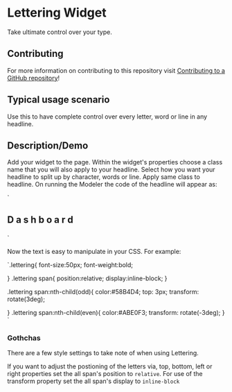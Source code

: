 # Lettering Widget

Take ultimate control over your type.

## Contributing

For more information on contributing to this repository visit [Contributing to a GitHub repository](https://world.mendix.com/display/howto50/Contributing+to+a+GitHub+repository)!

## Typical usage scenario

Use this to have complete control over every letter, word or line in any headline.
 
## Description/Demo

Add your widget to the page. Within the widget's properties choose a class name that you will also apply to your headline. Select how you want your headline to split up by character, words or line. Apply same class to headline. On running the Modeler the code of the headline will appear as:

`<h2 class="mx-name-label5 lettering" data-mendix-id="236" aria-label="Dashboard Actions">
	<span class="char1" aria-hidden="true">D</span>
	<span class="char2" aria-hidden="true">a</span>
	<span class="char3" aria-hidden="true">s</span>
	<span class="char4" aria-hidden="true">h</span>
	<span class="char5" aria-hidden="true">b</span>
	<span class="char6" aria-hidden="true">o</span>
	<span class="char7" aria-hidden="true">a</span>
	<span class="char8" aria-hidden="true">r</span>
	<span class="char9" aria-hidden="true">d</span>
</h2>`

Now the text is easy to manipulate in your CSS. For example:

`.lettering{
  font-size:50px;
  font-weight:bold;

}
.lettering span{
  position:relative;
  display:inline-block;
}

.lettering span:nth-child(odd){
  color:#58B4D4;
  top: 3px;
  transform: rotate(3deg);
  
}
.lettering span:nth-child(even){
  color:#ABE0F3;
  transform: rotate(-3deg);
} `

### Gothchas

There are a few style settings to take note of when using Lettering.

If you want to adjust the postioning of the letters via, top, bottom, left or right properties set the all span's position to `relative`.
For use of the transform property set the all span's display to `inline-block`
